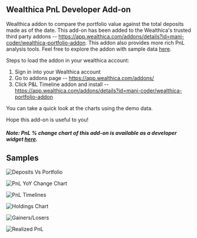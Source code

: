 ## Wealthica PnL Developer Add-on

Wealthica addon to compare the portfolio value against the total deposits made as of the date. This add-on has been added to the Wealthica's trusted third party addons -- https://app.wealthica.com/addons/details?id=mani-coder/wealthica-portfolio-addon. This addon also provides more rich PnL analysis tools. Feel free to explore the addon with sample data [here](https://mani-coder.dev/mani-coder/wealthica-portfolio-addon/?dev-mode). 

Steps to load the addon in your wealthica account:

1. Sign in into your Wealthica account
2. Go to addons page -- https://app.wealthica.com/addons/
3. Click P&L Timeline addon and install -- https://app.wealthica.com/addons/details?id=mani-coder/wealthica-portfolio-addon

You can take a quick look at the charts using the demo data.

Hope this add-on is useful to you!

##### Note: PnL % change chart of this add-on is available as a developer widget [here](https://github.com/mani-coder/wealthica-addons/tree/master/widgets/pnl).</b>

## Samples

![Deposits Vs Portfolio](https://ik.imagekit.io/manicoder/wealthica-portfolio-addon/Deposits_Vs_Portfolio_Value_THiV5ZQlw.png)

![PnL YoY Change Chart](https://ik.imagekit.io/manicoder/wealthica-portfolio-addon/pnl-yoy-chart_F_NqYoQNP.png)

![PnL Timelines](https://ik.imagekit.io/manicoder/wealthica-portfolio-addon/PnL_Timelines_x8yS_q-Ly.png)

![Holdings Chart](https://ik.imagekit.io/manicoder/wealthica-portfolio-addon/holdings-analyzer-1_SvA5pT4QD.png)

![Gainers/Losers](https://ik.imagekit.io/manicoder/wealthica-portfolio-addon/stock-pnl-timeline-chart_xAEevDsMn.png)

![Realized PnL](https://ik.imagekit.io/manicoder/wealthica-portfolio-addon/Realized_PnL_ISmwPJbTB.png)
